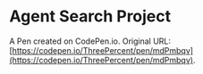 # Agent Search Project

A Pen created on CodePen.io. Original URL: [https://codepen.io/ThreePercent/pen/mdPmbqv](https://codepen.io/ThreePercent/pen/mdPmbqv).


